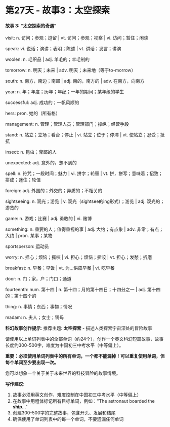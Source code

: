 # 第27天 - 故事3：太空探索

#### 故事 3: "太空探索的奇遇"

visit: n. 访问；参观；逗留 | vt. 访问；参观；视察 | vi. 访问；暂住；闲谈

speak: vi. 说话；演讲；表明；陈述 | vt. 讲话；发言；讲演

woolen: n. 毛织品 | adj. 羊毛的；羊毛制的

tomorrow: n. 明天；未来 | adv. 明天；未来地（等于to-morrow）

south: n. 南方，南边；南部 | adj. 南的，南方的 | adv. 在南方，向南方

year: n. 年；年度；历年；年纪；一年的期间；某年级的学生

successful: adj. 成功的；一帆风顺的

hers: pron. 她的（所有格）

management: n. 管理；管理人员；管理部门；操纵；经营手段

stand: n. 站立；立场；看台；停止 | vi. 站立；位于；停滞 | vt. 使站立；忍受；抵抗

insect: n. 昆虫；卑鄙的人

unexpected: adj. 意外的，想不到的

spell: n. 符咒；一段时间；魅力 | vi. 拼字；轮替 | vt. 拼，拼写；意味着；招致；拼成；迷住；轮值

foreign: adj. 外国的；外交的；异质的；不相关的

sightseeing: n. 观光；游览 | v. 观光（sightsee的ing形式）；游览 | adj. 观光的；游览的

game: n. 游戏；比赛 | adj. 勇敢的 | vi. 赌博

something: n. 重要的人；值得重视的事 | adj. 大约；有点象 | adv. 非常；有点；大约 | pron. 某事；某物

sportsperson: 运动员

worry: n. 担心；烦恼；撕咬 | vi. 担心；烦恼；撕咬 | vt. 担心；发愁；折磨

breakfast: n. 早餐；早饭 | vt. 为…供应早餐 | vi. 吃早餐

door: n. 门；家，户；门口；通道

fourteenth: num. 第十四 | n. 第十四；月的第十四日；十四分之一 | adj. 第十四的；第十四个的

thing: n. 事情；东西；事物；情况

madam: n. 夫人；女士；鸨母

**科幻故事创作提示**:
推荐主题: **太空探索** - 描述人类探索宇宙深处的冒险故事

请使用以上单词列表中的全部单词（约24个），创作一个英文科幻短篇故事，故事长度约300-500字，难度为中国初三中考水平（中等偏上）。

**重要：必须使用单词列表中的所有单词，一个都不能漏掉！可以重复使用单词，但每个单词至少要出现一次。**

您可以想象一个关于关于未来世界的科技冒险的故事情境。

**写作建议**: 
1. 故事必须用英文创作，难度控制在中国初三中考水平（中等偏上）
2. 在故事中用粗体标记所有目标单词，例如："The astronaut boarded the **ship**..."
3. 创建300-500字的完整故事，包含开头、发展和结尾
4. 确保使用了单词列表中的每一个单词，不要遗漏任何单词
